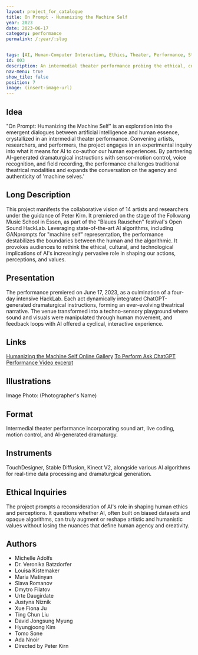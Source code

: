 ```yaml
---
layout: project_for_catalogue
title: On Prompt - Humanizing the Machine Self
year: 2023
date: 2023-06-17
category: performance
permalink: /:year/:slug


tags: [AI, Human-Computer Interaction, Ethics, Theater, Performance, StableDiffusion, TouchDesigner, Team work]
id: 003
description: An intermedial theater performance probing the ethical, cultural, and technological intersections between AI and human beings.
nav-menu: true
show_tile: false
position: 7
image: (insert-image-url)
---
```

## Idea
"On Prompt: Humanizing the Machine Self" is an exploration into the emergent dialogues between artificial intelligence and human essence, crystallized in an intermedial theater performance. Convening artists, researchers, and performers, the project engages in an experimental inquiry into what it means for AI to co-author our human experiences. By partnering AI-generated dramaturgical instructions with sensor-motion control, voice recognition, and field recording, the performance challenges traditional theatrical modalities and expands the conversation on the agency and authenticity of 'machine selves.'

## Long Description
This project manifests the collaborative vision of 14 artists and researchers under the guidance of Peter Kirn. It premiered on the stage of the Folkwang Music School in Essen, as part of the "Blaues Rauschen" festival's Open Sound HackLab. Leveraging state-of-the-art AI algorithms, including GANprompts for "machine self" representation, the performance destabilizes the boundaries between the human and the algorithmic. It provokes audiences to rethink the ethical, cultural, and technological implications of AI's increasingly pervasive role in shaping our actions, perceptions, and values.

## Presentation
The performance premiered on June 17, 2023, as a culmination of a four-day intensive HackLab. Each act dynamically integrated ChatGPT-generated dramaturgical instructions, forming an ever-evolving theatrical narrative. The venue transformed into a techno-sensory playground where sound and visuals were manipulated through human movement, and feedback loops with AI offered a cyclical, interactive experience.

## Links
[Humanizing the Machine Self Online Gallery](https://humanized-machine-self.common.garden/)
[To Perform Ask ChatGPT](https://youtu.be/FGiAPUmgwjI)
[Performance Video excerpt](https://youtube.com/shorts/On9Ct4QwR20)

## Illustrations
Image Photo: (Photographer's Name)

## Format
Intermedial theater performance incorporating sound art, live coding, motion control, and AI-generated dramaturgy.

## Instruments
TouchDesigner, Stable Diffusion, Kinect V2, alongside various AI algorithms for real-time data processing and dramaturgical generation.

## Ethical Inquiries
The project prompts a reconsideration of AI's role in shaping human ethics and perceptions. It questions whether AI, often built on biased datasets and opaque algorithms, can truly augment or reshape artistic and humanistic values without losing the nuances that define human agency and creativity.

## Authors
- Michelle Adolfs
- Dr. Veronika Batzdorfer
- Louisa Kistemaker
- Maria Matinyan
- Slava Romanov
- Dmytro Filatov
- Urte Daugirdate
- Justyna Niznik
- Xue Fiona Ju
- Ting Chun Liu
- David Jongsung Myung
- Hyungjoong Kim
- Tomo Sone
- Ada Nnoir
- Directed by Peter Kirn